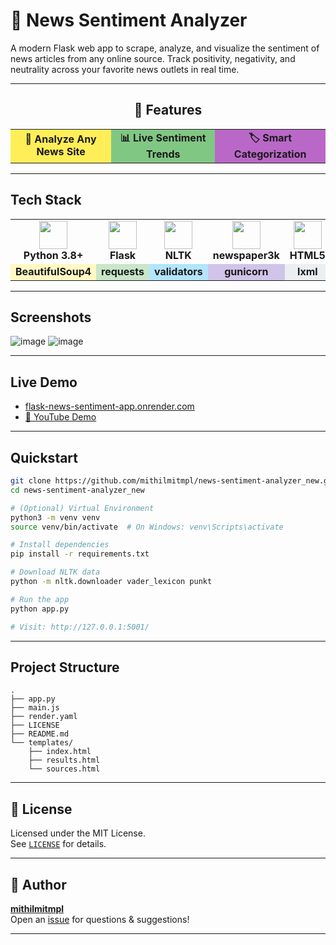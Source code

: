 # 📰 News Sentiment Analyzer



A modern Flask web app to scrape, analyze, and visualize the sentiment of news articles from any online source. Track positivity, negativity, and neutrality across your favorite news outlets in real time.

---

<div align="center">

## 🚀 Features

<table>
<tr>
  <td width="180" align="center" bgcolor="#FFEE58"><b>🔎 Analyze Any News Site</b></td>
  <td width="180" align="center" bgcolor="#81C784"><b>📊 Live Sentiment Trends</b></td>
  <td width="180" align="center" bgcolor="#BA68C8"><b>🏷️ Smart Categorization</b></td>
</tr>
</table>

</div>

---

## Tech Stack

<div align="center">

<table>
<tr>
  <td align="center"><img src="https://cdn.jsdelivr.net/gh/devicons/devicon/icons/python/python-original.svg" width="45"/><br/><b>Python 3.8+</b></td>
  <td align="center"><img src="https://cdn.jsdelivr.net/gh/devicons/devicon/icons/flask/flask-original.svg" width="45"/><br/><b>Flask</b></td>
  <td align="center"><img src="https://seeklogo.com/images/N/nltk-logo-2C9C1E91D2-seeklogo.com.png" width="45"/><br/><b>NLTK</b></td>
  <td align="center"><img src="https://raw.githubusercontent.com/codelucas/newspaper/master/images/logo.png" width="45"/><br/><b>newspaper3k</b></td>
  <td align="center"><img src="https://cdn.jsdelivr.net/gh/devicons/devicon/icons/html5/html5-original.svg" width="45"/><br/><b>HTML5</b></td>
  <td align="center"><img src="https://cdn.jsdelivr.net/gh/devicons/devicon/icons/css3/css3-original.svg" width="45"/><br/><b>CSS3</b></td>
</tr>
<tr>
  <td align="center" bgcolor="#FFF9C4"><b>BeautifulSoup4</b></td>
  <td align="center" bgcolor="#C8E6C9"><b>requests</b></td>
  <td align="center" bgcolor="#B3E5FC"><b>validators</b></td>
  <td align="center" bgcolor="#D1C4E9"><b>gunicorn</b></td>
  <td align="center" bgcolor="#ECEFF1"><b>lxml</b></td>
  <td align="center" bgcolor="#FFFDE7"><b>Jieba3k</b></td>
</tr>
</table>

</div>

---

## Screenshots

![image](https://github.com/user-attachments/assets/9fe25778-df2d-4eab-9825-9459894e7c9c)
![image](https://github.com/user-attachments/assets/1228288b-73cb-4c1b-9119-276ab1e8c54f)



---

##  Live Demo

- [flask-news-sentiment-app.onrender.com](https://flask-news-sentiment-app.onrender.com)
- [🎥 YouTube Demo](https://youtu.be/l4xcdmyBku8)

---

##  Quickstart

```bash
git clone https://github.com/mithilmitmpl/news-sentiment-analyzer_new.git
cd news-sentiment-analyzer_new

# (Optional) Virtual Environment
python3 -m venv venv
source venv/bin/activate  # On Windows: venv\Scripts\activate

# Install dependencies
pip install -r requirements.txt

# Download NLTK data
python -m nltk.downloader vader_lexicon punkt

# Run the app
python app.py

# Visit: http://127.0.0.1:5001/
```

---

## Project Structure

```
.
├── app.py
├── main.js
├── render.yaml
├── LICENSE
├── README.md
└── templates/
    ├── index.html
    ├── results.html
    └── sources.html
```

---

## 📝 License

Licensed under the MIT License.  
See [`LICENSE`](LICENSE) for details.

---

## 👤 Author

[**mithilmitmpl**](https://github.com/mithilmitmpl)  
Open an [issue](https://github.com/mithilmitmpl/news-sentiment-analyzer_new/issues) for questions & suggestions!

---
